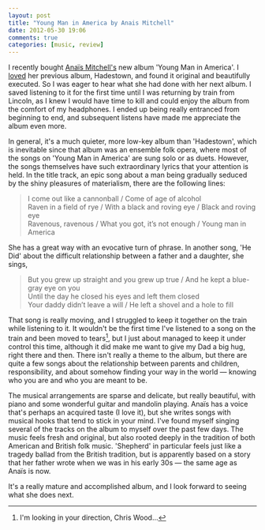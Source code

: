 ```yaml
---
layout: post
title: "Young Man in America by Anais Mitchell"
date: 2012-05-30 19:06
comments: true
categories: [music, review]
---
```


I recently bought [Ana&iuml;s Mitchell's](http://anaismitchell.com/) new album 'Young Man in America'. I [loved](http://rousette.org.uk/blog/archives/hadestown-anais-mitchell/) her previous album, Hadestown, and found it original and beautifully executed. So I was eager to hear what she had done with her next album. I saved listening to it for the first time until I was returning by train from Lincoln, as I knew I would have time to kill and could enjoy the album from the comfort of my headphones. I ended up being really entranced from beginning to end, and subsequent listens have made me appreciate the album even more.

In general, it's a much quieter, more low-key album than 'Hadestown', which is inevitable since that album was an ensemble folk opera, where most of the songs on 'Young Man in America' are sung solo or as duets. However, the songs themselves have such extraordinary lyrics that your attention is held. In the title track, an epic song about a man being gradually seduced by the shiny pleasures of materialism, there are the following lines:

> I come out like a cannonball / Come of age of alcohol<br />
> Raven in a field of rye / With a black and roving eye / Black and roving eye<br />
> Ravenous, ravenous / What you got, it’s not enough / Young man in America

She has a great way with an evocative turn of phrase. In another song, 'He Did' about the difficult relationship between a father and a daughter, she sings,

> But you grew up straight and you grew up true / And he kept a blue-gray eye on you<br />
> Until the day he closed his eyes and left them closed<br />
> Your daddy didn’t leave a will / He left a shovel and a hole to fill

That song is really moving, and I struggled to keep it together on the train while listening to it. It wouldn't be the first time I've listened to a song on the train and been moved to tears[^1], but I just about managed to keep it under control this time, although it did make me want to give my Dad a big hug, right there and then. There isn't really a theme to the album, but there are quite a few songs about the relationship between parents and children, responsibility, and about somehow finding your way in the world &mdash; knowing who you are and who you are meant to be.

The musical arrangements are sparse and delicate, but really beautiful, with piano and some wonderful guitar and mandolin playing. Ana&iuml;s has a voice that's perhaps an acquired taste (I love it), but she writes songs with musical hooks that tend to stick in your mind. I've found myself singing several of the tracks on the album to myself over the past few days. The music feels fresh and original, but also rooted deeply in the tradition of both American and British folk music. 'Shepherd' in particular feels just like a tragedy ballad from the British tradition, but is apparently based on a story that her father wrote when we was in his early 30s &mdash; the same age as Ana&iuml;s is now. 

It's a really mature and accomplished album, and I look forward to seeing what she does next.

[^1]: I'm looking in your direction, Chris Wood...


